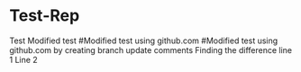 # Test-Rep
Test
Modified test
#Modified test using github.com
#Modified test using github.com by creating branch
update comments
Finding the difference
line 1
Line 2
